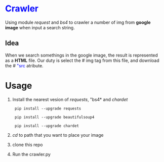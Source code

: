 # <span style = "color:blue">Crawler</span>

Using module *request* and *bs4* to crawler a number of img from **google image** when input a search string.

## Idea

When we search somethings in the google image, the result is represented as a **HTML** file. Our duty is select the # <span style = "color:greeb">img tag</span> from this file, and download the # <span style = "color:blue">"src</span> atribute.



# Usage

1. Install the nearest vesion of *requests*, "bs4* and *chardet*

        pip install --upgrade requests

        pip install --upgrade beautifulsoup4

        pip install --upgrade chardet

2. *cd* to path that you want to place your image

3. clone this repo

3. Run the crawler.py
